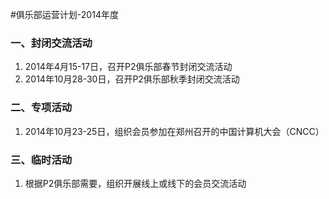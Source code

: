 #俱乐部运营计划-2014年度

### 一、封闭交流活动
1. 2014年4月15-17日，召开P2俱乐部春节封闭交流活动
2. 2014年10月28-30日，召开P2俱乐部秋季封闭交流活动

### 二、专项活动
1. 2014年10月23-25日，组织会员参加在郑州召开的中国计算机大会（CNCC）

### 三、临时活动
1. 根据P2俱乐部需要，组织开展线上或线下的会员交流活动
